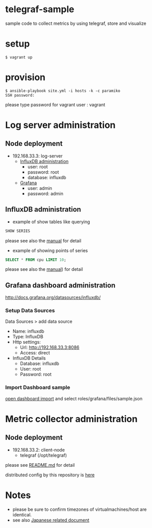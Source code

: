# telegraf-sample

sample code to collect metrics by using telegraf, store and visualize

# setup

```
$ vagrant up
``` 

# provision

```
$ ansible-playbook site.yml -i hosts -k -c paramiko
SSH password: 
```

please type password for vagrant user : vagrant

# Log server administration

## Node deployment

* 192.168.33.3: log-server
    * [InfluxDB administration](http://192.168.33.3:8083)
        * user: root
        * password: root
        * database: influxdb
    * [Grafana](http://192.168.33.3:3000)
        * user: admin
        * password: admin

## InfluxDB administration

* example of show tables like querying

```sql
SHOW SERIES
```    

please see also the [manual](https://docs.influxdata.com/influxdb/v1.0/query_language/schema_exploration/) for detail

* example of showing points of series

```sql 
SELECT * FROM cpu LIMIT 10;
```

please see also the [manual](https://docs.influxdata.com/influxdb/v1.0/query_language/data_exploration/)) for detail

## Grafana dashboard administration

http://docs.grafana.org/datasources/influxdb/

### Setup Data Sources

Data Sources > add data source

* Name: influxdb
* Type: InfluxDB
* Http settings:
    * Url: http://192.168.33.3:8086
    * Access: direct
* InfluxDB Details
    * Database: influxdb
    * User: root
    * Password: root

### Import Dashboard sample

[open dashboard import](http://192.168.33.3:3000/dashboard/new?editview=import) and select roles/grafana/files/sample.json

# Metric collector administration

## Node deployment

* 192.168.33.2: client-node
    * telegraf (/opt/telegraf)

please see [README.md](https://github.com/influxdb/telegraf/blob/master/README.md) for detail

distributed config by this repository is [here](https://github.com/takaidohigasi/telegraf-sample/blob/master/roles/telegraf/templates/telegraf.conf.j2)

# Notes

* please be sure to confirm timezones of virtualmachines/host are identical.
* see also [Japanese related document](https://slack-redir.net/link?url=http%3A%2F%2Fqiita.com%2Ftakaidohigasi%2Fitems%2Ffdc81db8336aa7601fc9&v=3)
